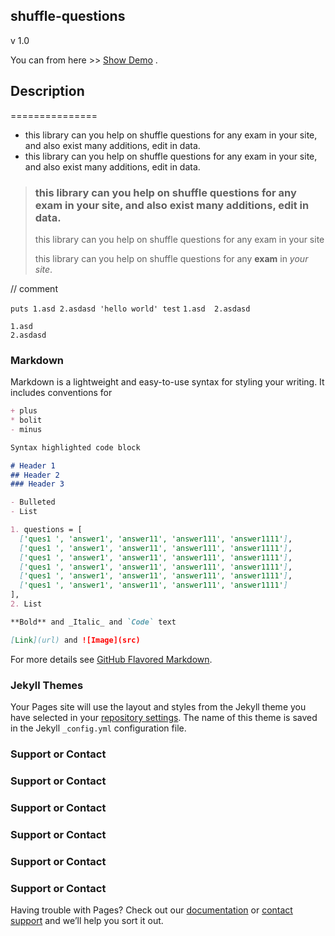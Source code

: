 ## shuffle-questions

v 1.0

You can from here >> [Show Demo](http://shuffle-questions.cf/) .

## Description
===============
* this library can you help on shuffle questions for any exam in your site, and also exist many additions, edit in data.
* this library can you help on shuffle questions for any exam in your site, and also exist many additions, edit in data.

> ### this library can you help on shuffle questions for any exam in your site, and also exist many additions, edit in data.
>
> this library can you help on shuffle questions for any exam in your site
> 
> this library can you help on shuffle questions for any **exam** in *your site*.

// comment

`puts 1.asd 2.asdasd 'hello world' test`
`
1.asd 
2.asdasd 
`
```
1.asd 
2.asdasd 
```

### Markdown

Markdown is a lightweight and easy-to-use syntax for styling your writing. It includes conventions for

```markdown
+ plus
* bolit
- minus

Syntax highlighted code block

# Header 1
## Header 2
### Header 3

- Bulleted
- List

1. questions = [
  ['ques1 ', 'answer1', 'answer11', 'answer111', 'answer1111'],
  ['ques1 ', 'answer1', 'answer11', 'answer111', 'answer1111'],
  ['ques1 ', 'answer1', 'answer11', 'answer111', 'answer1111'],
  ['ques1 ', 'answer1', 'answer11', 'answer111', 'answer1111'],
  ['ques1 ', 'answer1', 'answer11', 'answer111', 'answer1111'],
  ['ques1 ', 'answer1', 'answer11', 'answer111', 'answer1111']
],
2. List

**Bold** and _Italic_ and `Code` text

[Link](url) and ![Image](src)
```

For more details see [GitHub Flavored Markdown](https://guides.github.com/features/mastering-markdown/).

### Jekyll Themes

Your Pages site will use the layout and styles from the Jekyll theme you have selected in your [repository settings](https://github.com/Khlaed152/shuffle-questions/settings). The name of this theme is saved in the Jekyll `_config.yml` configuration file.

### Support or Contact
### Support or Contact
### Support or Contact
### Support or Contact
### Support or Contact
### Support or Contact
Having trouble with Pages? Check out our [documentation](https://help.github.com/categories/github-pages-basics/) or [contact support](https://github.com/contact) and we’ll help you sort it out.
